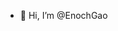 - 👋 Hi, I’m @EnochGao

<!---
EnochGao/EnochGao is a ✨ special ✨ repository because its `README.md` (this file) appears on your GitHub profile.
You can click the Preview link to take a look at your changes.
--->
